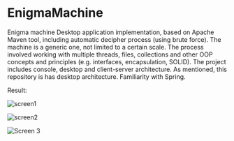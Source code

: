 # EnigmaMachine
Enigma machine Desktop application implementation, based on Apache Maven tool, including automatic decipher process (using brute force). 
The machine is a generic one, not limited to a certain scale.
The process involved working with multiple threads, files, collections and other OOP concepts and principles (e.g. interfaces, encapsulation, SOLID). 
The project includes console, desktop and client-server architecture. As mentioned, this repository is has desktop architecture.
Familiarity with Spring.

Result:

![screen1](https://user-images.githubusercontent.com/82370205/189650900-18271cf1-6b25-440c-910a-895b138eee84.jpg)

![screen2](https://user-images.githubusercontent.com/82370205/189650907-1169927a-6eba-4b5e-9047-c98f4575f179.jpg)

![Screen 3](https://user-images.githubusercontent.com/82370205/192145685-a4737a0c-55eb-4a50-9fbe-2b62d351b942.png)
